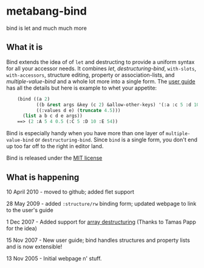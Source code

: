 # metabang-bind

bind is let and much much more

## What it is

Bind extends the idea of of `let` and destructing to provide a uniform syntax for all your accessor needs. It combines _let_, _destructuring-bind_, `with-slots`, `with-accessors`, structure editing, property or association-lists, and _multiple-value-bind_ and a whole lot more into a single form. The [user guide](user-guide.html) has all the details but here is example to whet your appetite:

```lisp
    (bind ((a 2)  
           ((b &rest args &key (c 2) &allow-other-keys) '(:a :c 5 :d 10 :e 54))  
           ((:values d e) (truncate 4.5)))  
      (list a b c d e args))  
    ==> (2 :A 5 4 0.5 (:C 5 :D 10 :E 54)) 
```

Bind is especially handy when you have more than one layer of `multiple-value-bind` or `destructuring-bind`. Since `bind` is a single form, you don't end up too far off to the right in editor land.

Bind is released under the [MIT license](http://www.opensource.org/licenses/mit-license.php)

## What is happening

10 April 2010 - moved to github; added flet support

28 May 2009 - added `:structure/rw` binding form; updated webpage to link to the user's guide

1 Dec 2007 - Added support for [array destructuring](user-guide.html#array-bindings) (Thanks to Tamas Papp for the idea)

15 Nov 2007 - New user guide; bind handles structures and property lists and is now extensible!

13 Nov 2005 - Initial webpage n' stuff.
